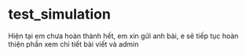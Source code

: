 # test_simulation

Hiện tại em chưa hoàn thành hết, em xin gửi anh bài, e sẽ tiếp tục hoàn thiện phần xem chi tiết bài viết và admin
